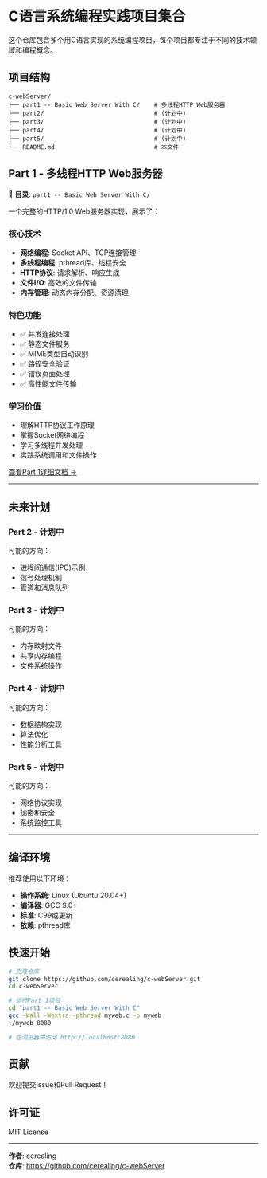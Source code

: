 # C语言系统编程实践项目集合

这个仓库包含多个用C语言实现的系统编程项目，每个项目都专注于不同的技术领域和编程概念。

## 项目结构

```
c-webServer/
├── part1 -- Basic Web Server With C/    # 多线程HTTP Web服务器
├── part2/                               # (计划中) 
├── part3/                               # (计划中)
├── part4/                               # (计划中) 
├── part5/                               # (计划中)
└── README.md                            # 本文件
```

## Part 1 - 多线程HTTP Web服务器

📁 **目录**: `part1 -- Basic Web Server With C/`

一个完整的HTTP/1.0 Web服务器实现，展示了：

### 核心技术
- **网络编程**: Socket API、TCP连接管理
- **多线程编程**: pthread库、线程安全
- **HTTP协议**: 请求解析、响应生成
- **文件I/O**: 高效的文件传输
- **内存管理**: 动态内存分配、资源清理

### 特色功能
- ✅ 并发连接处理
- ✅ 静态文件服务
- ✅ MIME类型自动识别
- ✅ 路径安全验证
- ✅ 错误页面处理
- ✅ 高性能文件传输

### 学习价值
- 理解HTTP协议工作原理
- 掌握Socket网络编程
- 学习多线程并发处理
- 实践系统调用和文件操作

[查看Part 1详细文档 →](part1%20--%20Basic%20Web%20Server%20With%20C/README.md)

---

## 未来计划

### Part 2 - 计划中
可能的方向：
- 进程间通信(IPC)示例
- 信号处理机制
- 管道和消息队列

### Part 3 - 计划中  
可能的方向：
- 内存映射文件
- 共享内存编程
- 文件系统操作

### Part 4 - 计划中
可能的方向：
- 数据结构实现
- 算法优化
- 性能分析工具

### Part 5 - 计划中
可能的方向：
- 网络协议实现
- 加密和安全
- 系统监控工具

---

## 编译环境

推荐使用以下环境：
- **操作系统**: Linux (Ubuntu 20.04+)
- **编译器**: GCC 9.0+
- **标准**: C99或更新
- **依赖**: pthread库

## 快速开始

```bash
# 克隆仓库
git clone https://github.com/cerealing/c-webServer.git
cd c-webServer

# 运行Part 1项目
cd "part1 -- Basic Web Server With C"
gcc -Wall -Wextra -pthread myweb.c -o myweb
./myweb 8080

# 在浏览器中访问 http://localhost:8080
```

## 贡献

欢迎提交Issue和Pull Request！

## 许可证

MIT License

---

**作者**: cerealing  
**仓库**: https://github.com/cerealing/c-webServer